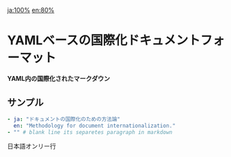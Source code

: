 [ja:100%](/dist/ja/index.md) [en:80%](/dist/en/index.md)

# YAMLベースの国際化ドキュメントフォーマット
**YAML内の国際化されたマークダウン**
## サンプル
```yaml
- ja: "ドキュメントの国際化のための方法論"
  en: "Methodology for document internationalization."
- "" # blank line its separetes paragraph in markdown
```
日本語オンリー行